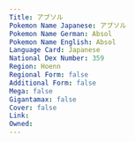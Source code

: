 ```yaml
---
﻿Title: アブソル
Pokemon Name Japanese: アブソル
Pokemon Name German: Absol
Pokemon Name English: Absol
Language Card: Japanese
National Dex Number: 359
Region: Hoenn
Regional Form: false
Additional Form: false
Mega: false
Gigantamax: false
Cover: false
Link: 
Owned: 
---
```

